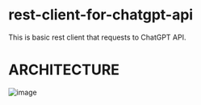 # rest-client-for-chatgpt-api
This is basic rest client that requests to ChatGPT API.

# ARCHITECTURE
![image](https://github.com/nurullahpolat0/rest-client-for-chatgpt-api/assets/92952073/967e859d-3840-4bd8-bb32-3a8e2767a93c)
